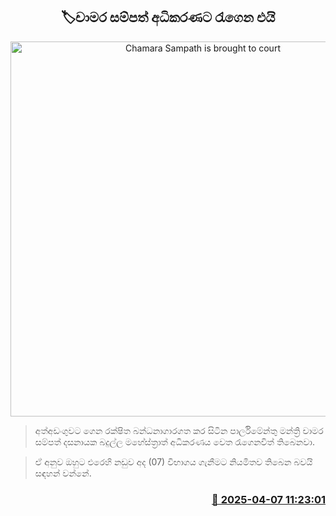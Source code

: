 <p align='center'><b><h2 align='center' title='Chamara Sampath is brought to court'>🏷චාමර සම්පත් අධිකරණට රැගෙන එයි</h2></b></p>
<p align='center'><img src='https://helakuru.sgp1.cdn.digitaloceanspaces.com/esana/images/lib/chamara-sampath-archived.jpg' width='600' alt='Chamara Sampath is brought to court'></p>

> අත්අඩංගුවට ගෙන රක්ෂිත බන්ධනාගාරගත කර සිටින පාර්ලිමේන්තු මන්ත්‍රි චාමර සම්පත් දසනායක බදුල්ල මහේස්ත්‍රාත් අධිකරණය වෙත රැගෙනවිත් තිබෙනවා.

> ඒ අනුව ඔහුට එරෙහි නඩුව අද (07) විභාගය ගැනීමට නියමිතව තිබෙන බවයි සඳහන් වන්නේ.



<h3 align='right'><a href='https://www.helakuru.lk/esana/p/109030/'>📅 2025-04-07 11:23:01</a></h3>
